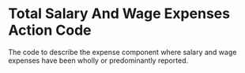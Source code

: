 # Total Salary And Wage Expenses Action Code
The code to describe the expense component where salary and wage expenses have been wholly or predominantly reported.